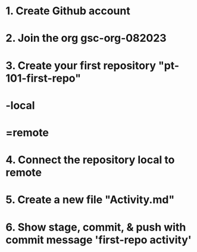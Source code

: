 # 1. Create Github account
# 2. Join the org gsc-org-082023
# 3. Create your first repository "pt-101-first-repo"
# -local
# =remote
# 4. Connect the repository local to remote
# 5. Create a new file "Activity.md"
# 6. Show stage, commit, & push with commit message 'first-repo activity'